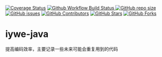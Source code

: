 <a href="https://codecov.io/gh/iywes/iywe-java/branch/main"><img src="https://img.shields.io/codecov/c/github/iywes/iywe-java/main?logo=codecov&logoColor=white" alt="Coverage Status"></a>
<a href="https://github.com/iywes/iywe-java/actions/workflows/build_and_test.yaml">
<img src="https://img.shields.io/github/actions/workflow/status/iywes/iywe-java/build_and_test.yaml?branch=main&logo=github&logoColor=white&label=fast ci" alt="Github Workflow Build Status">
</a>
<a href="https://github.com/iywes/iywe-java"><img src="https://img.shields.io/github/repo-size/iywes/iywe-java" alt="GitHub repo size"></a>
<a href="https://github.com/iywes/iywe-java/issues"><img src="https://img.shields.io/github/issues/iywes/iywe-java" alt="GitHub issues"></a>
<a href="https://github.com/iywes/iywe-java/graphs/contributors"><img src="https://img.shields.io/github/contributors/iywes/iywe-java" alt="GitHub Contributors"></a>
<a href="https://github.com/iywes/iywe-java/stargazers"><img src="https://img.shields.io/github/stars/iywes/iywe-java" alt="GitHub Stars"></a>
<a href="https://github.com/iywes/iywe-java/fork"><img src="https://img.shields.io/github/forks/iywes/iywe-java" alt="GitHub Forks"></a>


# iywe-java
提高编码效率，主要记录一些未来可能会重复用到的代码

